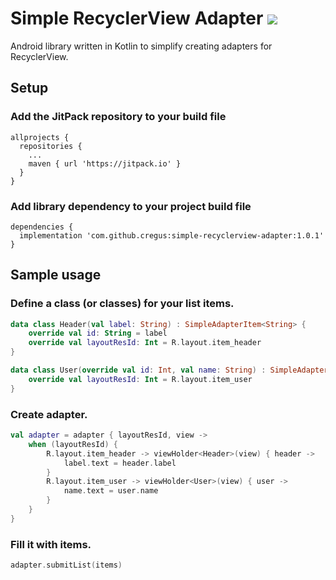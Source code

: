 # Simple RecyclerView Adapter [![](https://jitpack.io/v/cregus/simple-recyclerview-adapter.svg)](https://jitpack.io/#cregus/simple-recyclerview-adapter)
Android library written in Kotlin to simplify creating adapters for RecyclerView.

## Setup
### Add the JitPack repository to your build file
```
allprojects {
  repositories {
    ...
    maven { url 'https://jitpack.io' }
  }
}
```

### Add library dependency to your project build file
```
dependencies {
  implementation 'com.github.cregus:simple-recyclerview-adapter:1.0.1'
}
```

## Sample usage
### Define a class (or classes) for your list items.
```kotlin
data class Header(val label: String) : SimpleAdapterItem<String> {
    override val id: String = label
    override val layoutResId: Int = R.layout.item_header
}

data class User(override val id: Int, val name: String) : SimpleAdapterItem<Int> {
    override val layoutResId: Int = R.layout.item_user
}
```

### Create adapter.
```kotlin
val adapter = adapter { layoutResId, view ->
    when (layoutResId) {
        R.layout.item_header -> viewHolder<Header>(view) { header ->
            label.text = header.label
        }
        R.layout.item_user -> viewHolder<User>(view) { user ->
            name.text = user.name
        }
    }
}
```

### Fill it with items.
```kotlin
adapter.submitList(items)
```